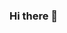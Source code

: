 ### Hi there 👋

<!--
**ardenBarden/ardenBarden** is a ✨ _special_ ✨ repository because its `README.md` (this file) appears on your GitHub profile.
Consider wakatime since I'm starting out new
Maybe consider coding C++ projects in here and transfer them over
Look at readmes of people you like and copy stuffies hehe. 
Get "pro" for free for being a student methinks

Consider Github desktop so that you can send changes direct to computer

Here are some ideas to get you started:

- 🔭 I’m currently working on ...
- 🌱 I’m currently learning ...
- 👯 I’m looking to collaborate on ...
- 🤔 I’m looking for help with ...
- 💬 Ask me about ...
- 📫 How to reach me: ...
- 😄 Pronouns: ...
- ⚡ Fun fact: ...
-->
